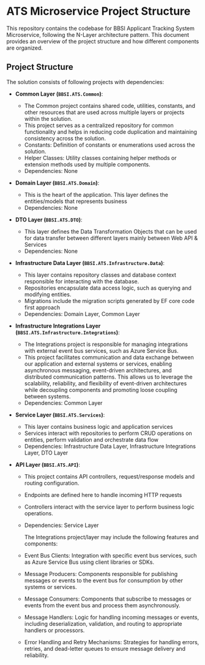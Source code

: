 #  ATS Microservice Project Structure 

This repository contains the codebase for BBSI Applicant Tracking System Microservice, following the N-Layer architecture pattern. 
This document provides an overview of the project structure and how different components are organized.

## Project Structure

The solution consists of following projects with dependencies:

- **Common Layer (`BBSI.ATS.Common`)**:
  - The Common project contains shared code, utilities, constants, and other resources that are used across multiple layers or projects within the solution. 
  - This project serves as a centralized repository for common functionality and helps in reducing code duplication and maintaining consistency across the solution.
  - Constants: Definition of constants or enumerations used across the solution.
  - Helper Classes: Utility classes containing helper methods or extension methods used by multiple components.
  - Dependencies: None
  
- **Domain Layer (`BBSI.ATS.Domain`)**:
  - This is the heart of the application. This layer defines the entities/models that represents business
  - Dependencies: None

- **DTO Layer (`BBSI.ATS.DTO`)**:
  - This layer defines the Data Transformation Objects that can be used for data transfer between different layers mainly between Web API & Services
  - Dependencies: None

- **Infrastructure Data Layer (`BBSI.ATS.Infrastructure.Data`)**:
  - This layer contains repository classes and database context responsible for interacting with the database.
  - Repositories encapsulate data access logic, such as querying and modifying entities.
  - Migrations include the migration scripts generated by EF core code first approach
  - Dependencies: Domain Layer, Common Layer

- **Infrastructure Integrations Layer (`BBSI.ATS.Infrastructure.Integrations`)**:
  - The Integrations project is responsible for managing integrations with external event bus services, such as Azure Service Bus. 
  -	This project facilitates communication and data exchange between our application and external systems or services, enabling 
    asynchronous messaging, event-driven architectures, and distributed communication patterns. This allows us to leverage the scalability, 
    reliability, and flexibility of event-driven architectures while decoupling components and promoting loose coupling between systems.
  - Dependencies: Common Layer

- **Service Layer (`BBSI.ATS.Services`)**:
  - This layer contains business logic and application services
  - Services interact with repositories to perform CRUD operations on entities, perform validation and orchestrate data flow
  - Dependencies: Infrastructure Data Layer, Infrastructure Integrations Layer, DTO Layer

- **API Layer (`BBSI.ATS.API`)**:
  - This project contains API controllers, request/response models and routing configuration.
  - Endpoints are defined here to handle incoming HTTP requests
  - Controllers interact with the service layer to perform business logic operations.
  - Dependencies: Service Layer


    The Integrations project/layer may include the following features and components:

   - Event Bus Clients: Integration with specific event bus services, such as Azure Service Bus using client libraries or SDKs.
   - Message Producers: Components responsible for publishing messages or events to the event bus for consumption by other systems or services.
   - Message Consumers: Components that subscribe to messages or events from the event bus and process them asynchronously.
   - Message Handlers: Logic for handling incoming messages or events, including deserialization, validation, and routing to appropriate handlers or processors.
   - Error Handling and Retry Mechanisms: Strategies for handling errors, retries, and dead-letter queues to ensure message delivery and reliability.

